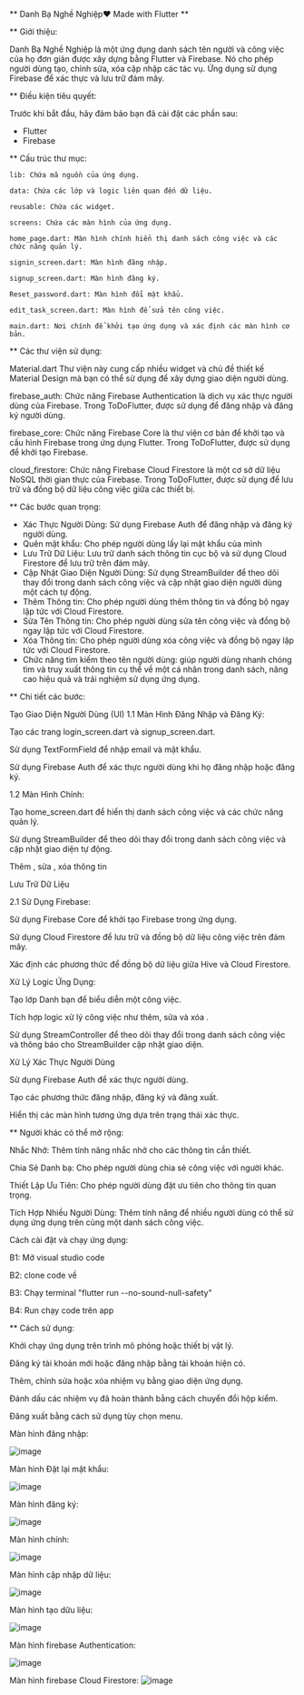 ** Danh Bạ Nghề Nghiệp❤️ Made with Flutter **

** Giới thiệu:

   Danh Bạ Nghề Nghiệp là một ứng dụng danh sách tên người và công việc của họ đơn giản được xây dựng bằng Flutter và Firebase. Nó cho phép người dùng tạo, chỉnh 
   sửa, xóa cập nhập các tác vụ. Ứng dụng sử dụng Firebase để xác thực và lưu trữ đám mây.

** Điều kiện tiêu quyết:

Trước khi bắt đầu, hãy đảm bảo bạn đã cài đặt các phần sau:

  + Flutter
  + Firebase

** Cấu trúc thư mục:

    lib: Chứa mã nguồn của ứng dụng.
  
    data: Chứa các lớp và logic liên quan đến dữ liệu.
  
    reusable: Chứa các widget.
  
    screens: Chứa các màn hình của ứng dụng.
  
    home_page.dart: Màn hình chính hiển thị danh sách công việc và các chức năng quản lý.
  
    signin_screen.dart: Màn hình đăng nhập.
  
    signup_screen.dart: Màn hình đăng ký.
  
    Reset_password.dart: Màn hình đổi mật khẩu.
  
    edit_task_screen.dart: Màn hình để sửa tên công việc.
  
    main.dart: Nơi chính để khởi tạo ứng dụng và xác định các màn hình cơ bản.
 
** Các thư viện sử dụng:

   Material.dart Thư viện này cung cấp nhiều widget và chủ đề thiết kế Material Design mà bạn có thể sử dụng để xây dựng giao diện người dùng.
 
   firebase_auth: Chức năng Firebase Authentication là dịch vụ xác thực người dùng của Firebase. Trong ToDoFlutter, được sử dụng để đăng nhập và đăng ký người 
  dùng.
 
   firebase_core: Chức năng Firebase Core là thư viện cơ bản để khởi tạo và cấu hình Firebase trong ứng dụng Flutter. Trong ToDoFlutter, được sử dụng để khởi tạo 
   Firebase.
 
   cloud_firestore: Chức năng Firebase Cloud Firestore là một cơ sở dữ liệu NoSQL thời gian thực của Firebase. Trong ToDoFlutter, được sử dụng để lưu trữ và đồng 
   bộ dữ liệu công việc giữa các thiết bị.

** Các bước quan trọng:

 + Xác Thực Người Dùng: Sử dụng Firebase Auth để đăng nhập và đăng ký người dùng.
 + Quên mật khẩu: Cho phép người dùng lấy lại mật khẩu của mình
 + Lưu Trữ Dữ Liệu: Lưu trữ danh sách thông tin cục bộ và sử dụng Cloud Firestore để lưu trữ trên đám mây.
 + Cập Nhật Giao Diện Người Dùng: Sử dụng StreamBuilder để theo dõi thay đổi trong danh sách công việc và cập nhật giao diện người dùng một cách tự động.
 + Thêm Thông tin: Cho phép người dùng thêm thông tin và đồng bộ ngay lập tức với Cloud Firestore.
 + Sửa Tên Thông tin: Cho phép người dùng sửa tên công việc và đồng bộ ngay lập tức với Cloud Firestore.
 + Xóa Thông tin: Cho phép người dùng xóa công việc và đồng bộ ngay lập tức với Cloud Firestore.
 + Chức năng tìm kiếm theo tên người dùng: giúp người dùng nhanh chóng tìm và truy xuất thông tin cụ thể về một cá nhân trong danh sách, nâng cao hiệu quả và trải 
  nghiệm sử dụng ứng dụng.

** Chi tiết các bước:

  Tạo Giao Diện Người Dùng (UI) 1.1 Màn Hình Đăng Nhập và Đăng Ký:

  Tạo các trang login_screen.dart và signup_screen.dart.

  Sử dụng TextFormField để nhập email và mật khẩu.

  Sử dụng Firebase Auth để xác thực người dùng khi họ đăng nhập hoặc đăng ký.

1.2 Màn Hình Chính:

  Tạo home_screen.dart để hiển thị danh sách công việc và các chức năng quản lý.

  Sử dụng StreamBuilder để theo dõi thay đổi trong danh sách công việc và cập nhật giao diện tự động.

  Thêm , sửa , xóa thông tin

  Lưu Trữ Dữ Liệu

2.1 Sử Dụng Firebase:

  Sử dụng Firebase Core để khởi tạo Firebase trong ứng dụng.

  Sử dụng Cloud Firestore để lưu trữ và đồng bộ dữ liệu công việc trên đám mây.

  Xác định các phương thức để đồng bộ dữ liệu giữa Hive và Cloud Firestore.

  Xử Lý Logic Ứng Dụng:

  Tạo lớp Danh bạn để biểu diễn một công việc.

  Tích hợp logic xử lý công việc như thêm, sửa và xóa .

  Sử dụng StreamController để theo dõi thay đổi trong danh sách công việc và thông báo cho StreamBuilder cập nhật giao diện.

  Xử Lý Xác Thực Người Dùng

  Sử dụng Firebase Auth để xác thực người dùng.

  Tạo các phương thức đăng nhập, đăng ký và đăng xuất.

  Hiển thị các màn hình tương ứng dựa trên trạng thái xác thực.

** Người khác có thể mở rộng:

  Nhắc Nhở: Thêm tính năng nhắc nhở cho các thông tin cần thiết.

  Chia Sẻ Danh bạ: Cho phép người dùng chia sẻ công việc với người khác.

  Thiết Lập Ưu Tiên: Cho phép người dùng đặt ưu tiên cho thông tin quan trọng.

  Tích Hợp Nhiều Người Dùng: Thêm tính năng để nhiều người dùng có thể sử dụng ứng dụng trên cùng một danh sách công việc.

  Cách cài đặt và chạy ứng dụng:

B1: Mở visual studio code

B2: clone code về

B3: Chạy terminal "flutter run --no-sound-null-safety"

B4: Run chạy code trên app

** Cách sử dụng:

  Khởi chạy ứng dụng trên trình mô phỏng hoặc thiết bị vật lý.

  Đăng ký tài khoản mới hoặc đăng nhập bằng tài khoản hiện có.

  Thêm, chỉnh sửa hoặc xóa nhiệm vụ bằng giao diện ứng dụng.

  Đánh dấu các nhiệm vụ đã hoàn thành bằng cách chuyển đổi hộp kiểm.

  Đăng xuất bằng cách sử dụng tùy chọn menu.

Màn hình đăng nhập:

![image](https://github.com/anhphanck/btl-flutter/assets/139940254/553f4fbf-3bea-4296-83ed-6dd1a93993cc)

Màn hình Đặt lại mật khẩu:

![image](https://github.com/anhphanck/btl-flutter/assets/139940254/1bb5554b-e0b3-4401-a09b-a44d1e6c261c)

Màn hình đăng ký:

![image](https://github.com/anhphanck/btl-flutter/assets/139940254/dca01b1c-83d8-4a24-9c72-ee8839a1a921)

Màn hình chính:

![image](https://github.com/anhphanck/btl-flutter/assets/139940254/d92443c5-082e-4d9c-9483-61fdf4912e24)

Màn hình cập nhập dữ liệu:

![image](https://github.com/anhphanck/btl-flutter/assets/139940254/cfd14765-9892-46e4-afaf-dde9fd72a399)

Màn hình tạo dữu liệu:

![image](https://github.com/anhphanck/btl-flutter/assets/139940254/c56292dd-d3d3-4bda-a948-fc2fec3737bc)

Màn hình firebase Authentication:

![image](https://github.com/anhphanck/btl-flutter/assets/139940254/040a1452-9b03-4245-ad86-cb14d38b02c7)

Màn hình firebase Cloud Firestore:
![image](https://github.com/anhphanck/btl-flutter/assets/139940254/93d1c89f-db99-4503-b9e3-940420a302e8)
